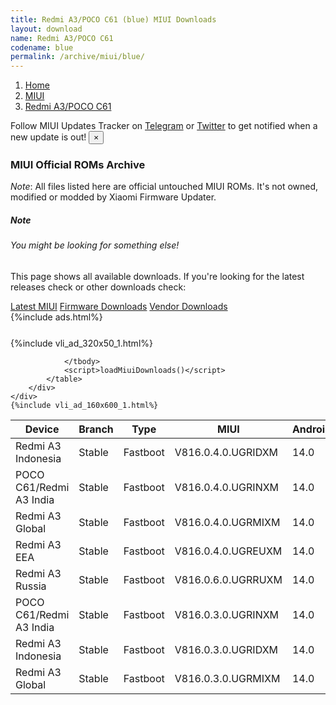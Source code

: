 ```yaml
---
title: Redmi A3/POCO C61 (blue) MIUI Downloads
layout: download
name: Redmi A3/POCO C61
codename: blue
permalink: /archive/miui/blue/
---
```

<nav aria-label="breadcrumb">
    <ol class="breadcrumb">
        <li class="breadcrumb-item"><a href="/">Home</a></li>
        <li class="breadcrumb-item"><a href="/miui/">MIUI</a></li>
        <li class="breadcrumb-item active" aria-current="page"><a href="/miui/blue/">Redmi A3/POCO C61</a></li>
    </ol>
</nav>
<div class="alert alert-primary alert-dismissible fade show" role="alert">
    Follow MIUI Updates Tracker on <a href="https://t.me/MIUIUpdatesTracker" class="alert-link">Telegram</a>
     or <a href="https://twitter.com/MiFwUpdater" class="alert-link">Twitter</a> to get notified when a new update is out!
    <button type="button" class="close" data-dismiss="alert" aria-label="Close">
        <span aria-hidden="true">&times;</span>
    </button>
</div>

### MIUI Official ROMs Archive
*Note*: All files listed here are official untouched MIUI ROMs. It's not owned, modified or modded by Xiaomi Firmware Updater.
<div class="card">
  <div class="card-body">
    <h5 class="card-title">Note</h5>
    <h6 class="card-subtitle mb-2 text-muted">You might be looking for something else!</h6>
    <p class="card-text">This page shows all available downloads.
     If you're looking for the latest releases check or other downloads check:</p>
    <a href="/miui/blue/" class="card-link">Latest MIUI</a>
    <a href="/firmware/blue/" class="card-link">Firmware Downloads</a>
    <a href="/vendor/blue/" class="card-link">Vendor Downloads</a>
  </div>
</div>
{%include ads.html%}
<div class="row justify-content-center">
    <div class="col-10">
        <div class="table-responsive-md" style="margin-top: 25px;">
            {%include vli_ad_320x50_1.html%}
            <table id="miui" class="display dt-responsive nowrap compact table table-striped table-hover table-sm">
                <thead class="thead-dark">
                    <tr>
                        <th data-ref="device">Device</th>
                        <th data-ref="branch">Branch</th>
                        <th data-ref="type">Type</th>
                        <th data-ref="miui">MIUI</th>
                        <th data-ref="android">Android</th>
                        <th data-ref="size">Size</th>
                        <th data-ref="size">Date</th>
                        <th data-ref="link">Link</th>
                    </tr>
                </thead>
                <tbody>
                <tr><td>Redmi A3 Indonesia</td><td>Stable</td><td>Fastboot</td><td>V816.0.4.0.UGRIDXM</td><td>14.0</td><td>2.8 GB</td><td>2024-03-14</td><td><a href="/miui/blue/stable/V816.0.4.0.UGRIDXM/">Download</a></td></tr>
<tr><td>POCO C61/Redmi A3 India</td><td>Stable</td><td>Fastboot</td><td>V816.0.4.0.UGRINXM</td><td>14.0</td><td>2.5 GB</td><td>2024-03-14</td><td><a href="/miui/blue/stable/V816.0.4.0.UGRINXM/">Download</a></td></tr>
<tr><td>Redmi A3 Global</td><td>Stable</td><td>Fastboot</td><td>V816.0.4.0.UGRMIXM</td><td>14.0</td><td>2.9 GB</td><td>2024-03-12</td><td><a href="/miui/blue/stable/V816.0.4.0.UGRMIXM/">Download</a></td></tr>
<tr><td>Redmi A3 EEA</td><td>Stable</td><td>Fastboot</td><td>V816.0.4.0.UGREUXM</td><td>14.0</td><td>3.0 GB</td><td>2024-02-27</td><td><a href="/miui/blue/stable/V816.0.4.0.UGREUXM/">Download</a></td></tr>
<tr><td>Redmi A3 Russia</td><td>Stable</td><td>Fastboot</td><td>V816.0.6.0.UGRRUXM</td><td>14.0</td><td>2.6 GB</td><td>2024-02-22</td><td><a href="/miui/blue/stable/V816.0.6.0.UGRRUXM/">Download</a></td></tr>
<tr><td>POCO C61/Redmi A3 India</td><td>Stable</td><td>Fastboot</td><td>V816.0.3.0.UGRINXM</td><td>14.0</td><td>2.5 GB</td><td>2024-02-19</td><td><a href="/miui/blue/stable/V816.0.3.0.UGRINXM/">Download</a></td></tr>
<tr><td>Redmi A3 Indonesia</td><td>Stable</td><td>Fastboot</td><td>V816.0.3.0.UGRIDXM</td><td>14.0</td><td>2.8 GB</td><td>2024-02-04</td><td><a href="/miui/blue/stable/V816.0.3.0.UGRIDXM/">Download</a></td></tr>
<tr><td>Redmi A3 Global</td><td>Stable</td><td>Fastboot</td><td>V816.0.3.0.UGRMIXM</td><td>14.0</td><td>2.9 GB</td><td>2024-02-02</td><td><a href="/miui/blue/stable/V816.0.3.0.UGRMIXM/">Download</a></td></tr>

                </tbody>
                <script>loadMiuiDownloads()</script>
            </table>
        </div>
    </div>
    {%include vli_ad_160x600_1.html%}
</div>
